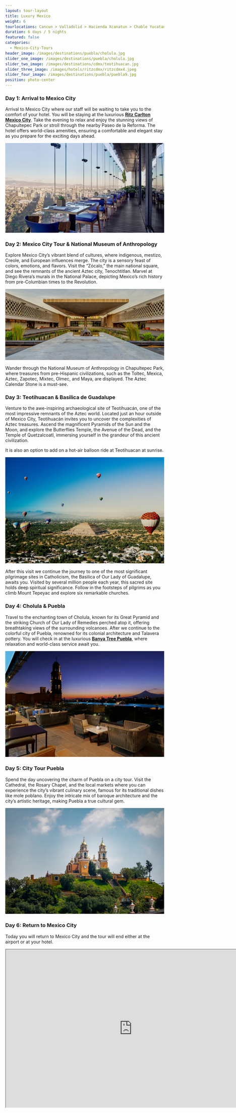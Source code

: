 ```yaml
---
layout: tour-layout
title: Luxury Mexico
weight: 6
tourlocations: Cancun > Valladolid > Hacienda Xcanatun > Chable Yucatan > Riviera Maya
duration: 6 days / 5 nights
featured: false
categories:
  - Mexico-City-Tours
header_image: /images/destinations/puebla/cholula.jpg
slider_one_image: /images/destinations/puebla/cholula.jpg
slider_two_image: /images/destinations/cdmx/teotihuacan.jpg
slider_three_image: /images/hotels/ritzcdmx/ritzcdmx4.jpeg
slider_four_image: /images/destinations/puebla/puebla9.jpg
position: photo-center
---
```


### Day 1: Arrival to Mexico City

Arrival to Mexico City where our staff will be waiting to take you to the comfort of your hotel. You will be staying at the luxurious  <strong>[Ritz Carlton Mexico City](/hotels/ritzcdmx)</strong>. Take the evening to relax and enjoy the stunning views of Chapultepec Park or stroll through the nearby Paseo de la Reforma. The hotel offers world-class amenities, ensuring a comfortable and elegant stay as you prepare for the exciting days ahead.

![](/images/hotels/ritzcdmx/ritzcdmx4.jpeg)

### Day 2: Mexico City Tour & National Museum of Anthropology 

Explore Mexico City’s vibrant blend of cultures, where indigenous, mestizo, Creole, and European influences merge. The city is a sensory feast of colors, emotions, and flavors. Visit the “Zócalo,” the main national square, and see the remnants of the ancient Aztec city, Tenochtitlan. Marvel at Diego Rivera’s murals in the National Palace, depicting Mexico’s rich history from pre-Columbian times to the Revolution.

![](/images/destinations/cdmx/antro2.jpg)

Wander through the National Museum of Anthropology in Chapultepec Park, where treasures from pre-Hispanic civilizations, such as the Toltec, Mexica, Aztec, Zapotec, Mixtec, Olmec, and Maya, are displayed. The Aztec Calendar Stone is a must-see.

### Day 3: Teotihuacan & Basilica de Guadalupe

Venture to the awe-inspiring archaeological site of Teotihuacán, one of the most impressive remnants of the Aztec world. Located just an hour outside of Mexico City, Teotihuacán invites you to uncover the complexities of Aztec treasures. Ascend the magnificent Pyramids of the Sun and the Moon, and explore the Butterflies Temple, the Avenue of the Dead, and the Temple of Quetzalcoatl, immersing yourself in the grandeur of this ancient civilization.

It is also an option to add on a hot-air balloon ride at Teotihuacan at sunrise. 

![](/images/destinations/cdmx/teotihuacan.jpg)

After this visit we continue the journey to one of the most significant pilgrimage sites in Catholicism, the Basilica of Our Lady of Guadalupe, awaits you. Visited by several million people each year, this sacred site holds deep spiritual significance. Follow in the footsteps of pilgrims as you climb Mount Tepeyac and explore six remarkable churches.

### Day 4: Cholula & Puebla

Travel to the enchanting town of Cholula, known for its Great Pyramid and the striking Church of Our Lady of Remedies perched atop it, offering breathtaking views of the surrounding volcanoes. After we continue to the colorful city of Puebla, renowned for its colonial architecture and Talavera pottery. You will check in at the luxurious <strong>[Banya Tree Puebla](/hotels/banyanpue)</strong>, where relaxation and world-class service await you.

![](/images/hotels/banyanpuebla/banyanpue3.webp)

### Day 5: City Tour Puebla

Spend the day uncovering the charm of Puebla on a city tour. Visit the Cathedral, the Rosary Chapel, and the local markets where you can experience the city’s vibrant culinary scene, famous for its traditional dishes like mole poblano. Enjoy the intricate mix of baroque architecture and the city’s artistic heritage, making Puebla a true cultural gem.

![](/images/destinations/puebla/cholula.jpg)

### Day 6: Return to Mexico City

Today you will return to Mexico City and the tour will end either at the airport or at your hotel. 

<div class="map-container">

<iframe src="https://www.google.com/maps/d/u/0/embed?mid=1siIkQ1SMolWdzF8PJzBrbGiyY9uYqd8&ehbc=2E312F&noprof=1" width="800" height="500"></iframe>

</div>

&nbsp;